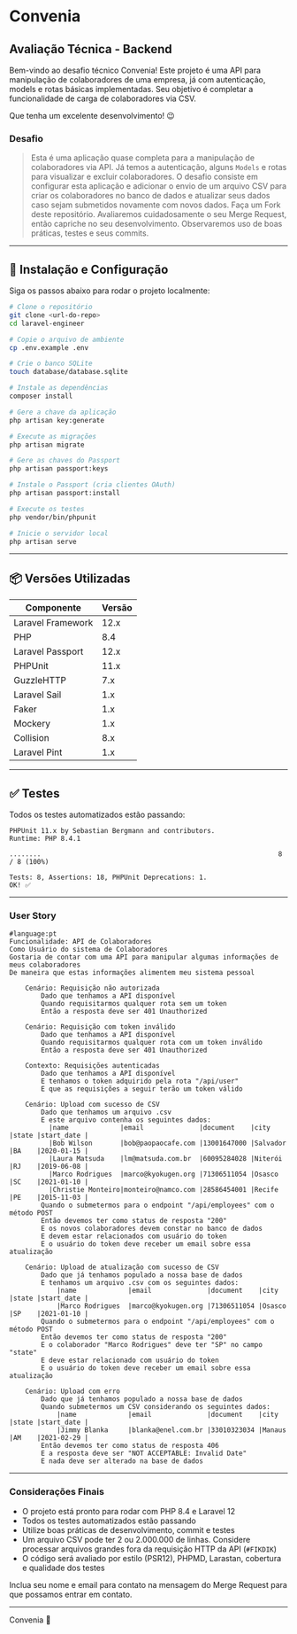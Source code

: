 # Convenia


## Avaliação Técnica - Backend

Bem-vindo ao desafio técnico Convenia! Este projeto é uma API para manipulação de colaboradores de uma empresa, já com autenticação, models e rotas básicas implementadas. Seu objetivo é completar a funcionalidade de carga de colaboradores via CSV.

Que tenha um excelente desenvolvimento! :wink:

### Desafio

> Esta é uma aplicação quase completa para a manipulação de colaboradores via API. Já temos a autenticação, alguns `Models` e rotas para visualizar e excluir colaboradores.
> O desafio consiste em configurar esta aplicação e adicionar o envio de um arquivo CSV para criar os colaboradores no banco de dados e atualizar seus dados caso sejam submetidos novamente com novos dados.
> Faça um Fork deste repositório. Avaliaremos cuidadosamente o seu Merge Request, então capriche no seu desenvolvimento. Observaremos uso de boas práticas, testes e seus commits.


---

## 🚀 Instalação e Configuração

Siga os passos abaixo para rodar o projeto localmente:

```bash
# Clone o repositório
git clone <url-do-repo>
cd laravel-engineer

# Copie o arquivo de ambiente
cp .env.example .env

# Crie o banco SQLite
touch database/database.sqlite

# Instale as dependências
composer install

# Gere a chave da aplicação
php artisan key:generate

# Execute as migrações
php artisan migrate

# Gere as chaves do Passport
php artisan passport:keys

# Instale o Passport (cria clientes OAuth)
php artisan passport:install

# Execute os testes
php vendor/bin/phpunit

# Inicie o servidor local
php artisan serve
```

---

## 📦 Versões Utilizadas

| Componente           | Versão         |
|----------------------|---------------|
| Laravel Framework    | 12.x          |
| PHP                  | 8.4           |
| Laravel Passport     | 12.x          |
| PHPUnit              | 11.x          |
| GuzzleHTTP           | 7.x           |
| Laravel Sail         | 1.x           |
| Faker                | 1.x           |
| Mockery              | 1.x           |
| Collision            | 8.x           |
| Laravel Pint         | 1.x           |

---

## ✅ Testes

Todos os testes automatizados estão passando:

```
PHPUnit 11.x by Sebastian Bergmann and contributors.
Runtime: PHP 8.4.1

........                                                            8 / 8 (100%)

Tests: 8, Assertions: 18, PHPUnit Deprecations: 1.
OK! ✅
```

---


### User Story

```gherkin
#language:pt
Funcionalidade: API de Colaboradores
Como Usuário do sistema de Colaboradores
Gostaria de contar com uma API para manipular algumas informações de meus colaboradores
De maneira que estas informações alimentem meu sistema pessoal

    Cenário: Requisição não autorizada
        Dado que tenhamos a API disponível
        Quando requisitarmos qualquer rota sem um token
        Então a resposta deve ser 401 Unauthorized

    Cenário: Requisição com token inválido
        Dado que tenhamos a API disponível
        Quando requisitarmos qualquer rota com um token inválido
        Então a resposta deve ser 401 Unauthorized

    Contexto: Requisições autenticadas
        Dado que tenhamos a API disponível
        E tenhamos o token adquirido pela rota "/api/user"
        E que as requisições a seguir terão um token válido

    Cenário: Upload com sucesso de CSV
        Dado que tenhamos um arquivo .csv
        E este arquivo contenha os seguintes dados:
          |name             |email              |document    |city     |state |start_date |
          |Bob Wilson       |bob@paopaocafe.com |13001647000 |Salvador |BA    |2020-01-15 |
          |Laura Matsuda    |lm@matsuda.com.br  |60095284028 |Niterói  |RJ    |2019-06-08 |
          |Marco Rodrigues  |marco@kyokugen.org |71306511054 |Osasco   |SC    |2021-01-10 |
          |Christie Monteiro|monteiro@namco.com |28586454001 |Recife   |PE    |2015-11-03 |
        Quando o submetermos para o endpoint "/api/employees" com o método POST
        Então devemos ter como status de resposta "200"
        E os novos colaboradores devem constar no banco de dados
        E devem estar relacionados com usuário do token
        E o usuário do token deve receber um email sobre essa atualização

    Cenário: Upload de atualização com sucesso de CSV
        Dado que já tenhamos populado a nossa base de dados
        E tenhamos um arquivo .csv com os seguintes dados:
            |name             |email              |document    |city     |state |start_date |
            |Marco Rodrigues  |marco@kyokugen.org |71306511054 |Osasco   |SP    |2021-01-10 |
        Quando o submetermos para o endpoint "/api/employees" com o método POST
        Então devemos ter como status de resposta "200"
        E o colaborador "Marco Rodrigues" deve ter "SP" no campo "state"
        E deve estar relacionado com usuário do token
        E o usuário do token deve receber um email sobre essa atualização

    Cenário: Upload com erro
        Dado que já tenhamos populado a nossa base de dados
        Quando submetermos um CSV considerando os seguintes dados:
            |name             |email              |document    |city     |state |start_date |
            |Jimmy Blanka     |blanka@enel.com.br |33010323034 |Manaus   |AM    |2021-02-29 |
        Então devemos ter como status de resposta 406
        E a resposta deve ser "NOT ACCEPTABLE: Invalid Date"
        E nada deve ser alterado na base de dados
```


---

### Considerações Finais

* O projeto está pronto para rodar com PHP 8.4 e Laravel 12
* Todos os testes automatizados estão passando
* Utilize boas práticas de desenvolvimento, commit e testes
* Um arquivo CSV pode ter 2 ou 2.000.000 de linhas. Considere processar arquivos grandes fora da requisição HTTP da API (`#FIKDIK`)
* O código será avaliado por estilo (PSR12), PHPMD, Larastan, cobertura e qualidade dos testes

Inclua seu nome e email para contato na mensagem do Merge Request para que possamos entrar em contato.

---

Convenia :purple_heart:
